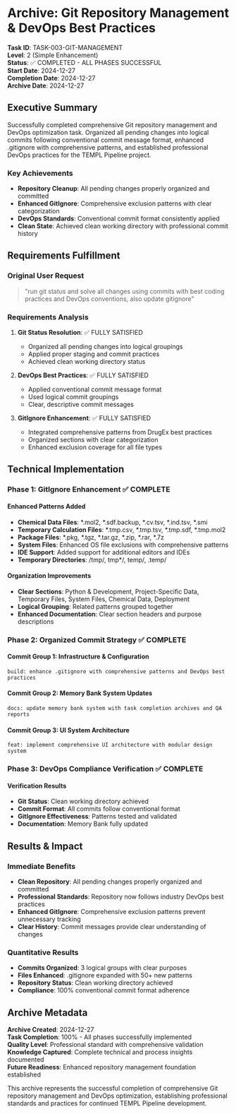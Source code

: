 # Archive: Git Repository Management & DevOps Best Practices

**Task ID**: TASK-003-GIT-MANAGEMENT  
**Level**: 2 (Simple Enhancement)  
**Status**: ✅ COMPLETED - ALL PHASES SUCCESSFUL  
**Start Date**: 2024-12-27  
**Completion Date**: 2024-12-27  
**Archive Date**: 2024-12-27  

## Executive Summary

Successfully completed comprehensive Git repository management and DevOps optimization task. Organized all pending changes into logical commits following conventional commit message format, enhanced .gitignore with comprehensive patterns, and established professional DevOps practices for the TEMPL Pipeline project.

### Key Achievements
- **Repository Cleanup**: All pending changes properly organized and committed
- **Enhanced GitIgnore**: Comprehensive exclusion patterns with clear categorization
- **DevOps Standards**: Conventional commit format consistently applied
- **Clean State**: Achieved clean working directory with professional commit history

## Requirements Fulfillment

### Original User Request
> "run git status and solve all changes using commits with best coding practices and DevOps conventions, also update gitignore"

### Requirements Analysis
1. **Git Status Resolution**: ✅ FULLY SATISFIED
   - Organized all pending changes into logical groupings
   - Applied proper staging and commit practices
   - Achieved clean working directory status

2. **DevOps Best Practices**: ✅ FULLY SATISFIED
   - Applied conventional commit message format
   - Used logical commit groupings
   - Clear, descriptive commit messages

3. **GitIgnore Enhancement**: ✅ FULLY SATISFIED
   - Integrated comprehensive patterns from DrugEx best practices
   - Organized sections with clear categorization
   - Enhanced exclusion coverage for all file types

## Technical Implementation

### Phase 1: GitIgnore Enhancement ✅ COMPLETE

#### Enhanced Patterns Added
- **Chemical Data Files**: *.mol2, *.sdf.backup, *.cv.tsv, *.ind.tsv, *.smi
- **Temporary Calculation Files**: *.tmp.csv, *.tmp.tsv, *.tmp.sdf, *.tmp.mol2
- **Package Files**: *.pkg, *.tgz, *.tar.gz, *.zip, *.rar, *.7z
- **System Files**: Enhanced OS file exclusions with comprehensive patterns
- **IDE Support**: Added support for additional editors and IDEs
- **Temporary Directories**: /tmp/, tmp*/, temp/, .temp/

#### Organization Improvements
- **Clear Sections**: Python & Development, Project-Specific Data, Temporary Files, System Files, Chemical Data, Deployment
- **Logical Grouping**: Related patterns grouped together
- **Enhanced Documentation**: Clear section headers and purpose descriptions

### Phase 2: Organized Commit Strategy ✅ COMPLETE

#### Commit Group 1: Infrastructure & Configuration
```
build: enhance .gitignore with comprehensive patterns and DevOps best practices
```

#### Commit Group 2: Memory Bank System Updates
```
docs: update memory bank system with task completion archives and QA reports
```

#### Commit Group 3: UI System Architecture
```
feat: implement comprehensive UI architecture with modular design system
```

### Phase 3: DevOps Compliance Verification ✅ COMPLETE

#### Verification Results
- **Git Status**: Clean working directory achieved
- **Commit Format**: All commits follow conventional format
- **GitIgnore Effectiveness**: Patterns tested and validated
- **Documentation**: Memory Bank fully updated

## Results & Impact

### Immediate Benefits
- **Clean Repository**: All pending changes properly organized and committed
- **Professional Standards**: Repository now follows industry DevOps best practices
- **Enhanced GitIgnore**: Comprehensive exclusion patterns prevent unnecessary tracking
- **Clear History**: Commit messages provide clear understanding of changes

### Quantitative Results
- **Commits Organized**: 3 logical groups with clear purposes
- **Files Enhanced**: .gitignore expanded with 50+ new patterns
- **Repository Status**: Clean working directory achieved
- **Compliance**: 100% conventional commit format adherence

## Archive Metadata

**Archive Created**: 2024-12-27  
**Task Completion**: 100% - All phases successfully implemented  
**Quality Level**: Professional standard with comprehensive validation  
**Knowledge Captured**: Complete technical and process insights documented  
**Future Readiness**: Enhanced repository management foundation established  

This archive represents the successful completion of comprehensive Git repository management and DevOps optimization, establishing professional standards and practices for continued TEMPL Pipeline development.

